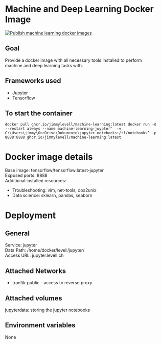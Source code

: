 # Machine and Deep Learning Docker Image  
[![Publish machine learning docker images](https://github.com/jimmylevell/machine-learning-docker/actions/workflows/action.yml/badge.svg)](https://github.com/jimmylevell/machine-learning-docker/actions/workflows/action.yml)  

## Goal
Provide a docker image with all necessary tools installed to perform machine and deep learning tasks with. 

## Frameworks used
- Jupyter 
- Tensorflow  

## To start the container
``
docker pull ghcr.io/jimmylevell/machine-learning:latest
docker run -d --restart always --name machine-learning-juypter^ 
          -v C:\Users\jimmy\OneDrive\Dokumente\jupyter-notebooks:/tf/notebooks^
          -p 8888:8888 ghcr.io/jimmylevell/machine-learning:latest
``

# Docker image details 
Base image: tensorflow/tensorflow:latest-jupyter    
Exposed ports: 8888  
Additional installed resources:  
- Troubleshooting: vim, net-tools, dos2unix  
- Data science: sklearn, pandas, seaborn

# Deployment
## General
Service: jupyter  
Data Path: /home/docker/levell/jupyter/  
Access URL: jupyter.levell.ch  

## Attached Networks
- traefik-public - access to reverse proxy

## Attached volumes
jupyterdata: storing the jupyter notebooks  

## Environment variables 
None  
